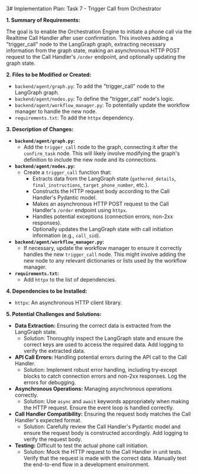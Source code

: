 3# Implementation Plan: Task 7 - Trigger Call from Orchestrator

**1. Summary of Requirements:**

The goal is to enable the Orchestration Engine to initiate a phone call via the Realtime Call Handler after user confirmation. This involves adding a "trigger_call" node to the LangGraph graph, extracting necessary information from the graph state, making an asynchronous HTTP POST request to the Call Handler's `/order` endpoint, and optionally updating the graph state.

**2. Files to be Modified or Created:**

*   `backend/agent/graph.py`: To add the "trigger_call" node to the LangGraph graph.
*   `backend/agent/nodes.py`: To define the "trigger_call" node's logic.
*   `backend/agent/workflow_manager.py`: To potentially update the workflow manager to handle the new node.
*   `requirements.txt`: To add the `httpx` dependency.

**3. Description of Changes:**

*   **`backend/agent/graph.py`:**
    *   Add the `trigger_call` node to the graph, connecting it after the `confirm_task` node. This will likely involve modifying the graph's definition to include the new node and its connections.
*   **`backend/agent/nodes.py`:**
    *   Create a `trigger_call` function that:
        *   Extracts data from the LangGraph state (`gathered_details`, `final_instructions`, `target_phone_number`, etc.).
        *   Constructs the HTTP request body according to the Call Handler's Pydantic model.
        *   Makes an asynchronous HTTP POST request to the Call Handler's `/order` endpoint using `httpx`.
        *   Handles potential exceptions (connection errors, non-2xx responses).
        *   Optionally updates the LangGraph state with call initiation information (e.g., `call_sid`).
*   **`backend/agent/workflow_manager.py`:**
    *   If necessary, update the workflow manager to ensure it correctly handles the new `trigger_call` node. This might involve adding the new node to any relevant dictionaries or lists used by the workflow manager.
*   **`requirements.txt`:**
    *   Add `httpx` to the list of dependencies.

**4. Dependencies to be Installed:**

*   `httpx`: An asynchronous HTTP client library.

**5. Potential Challenges and Solutions:**

*   **Data Extraction:** Ensuring the correct data is extracted from the LangGraph state.
    *   Solution: Thoroughly inspect the LangGraph state and ensure the correct keys are used to access the required data. Add logging to verify the extracted data.
*   **API Call Errors:** Handling potential errors during the API call to the Call Handler.
    *   Solution: Implement robust error handling, including try-except blocks to catch connection errors and non-2xx responses. Log the errors for debugging.
*   **Asynchronous Operations:** Managing asynchronous operations correctly.
    *   Solution: Use `async` and `await` keywords appropriately when making the HTTP request. Ensure the event loop is handled correctly.
*   **Call Handler Compatibility:** Ensuring the request body matches the Call Handler's expected format.
    *   Solution: Carefully review the Call Handler's Pydantic model and ensure the request body is constructed accordingly. Add logging to verify the request body.
*   **Testing:** Difficult to test the actual phone call initiation.
    *   Solution: Mock the HTTP request to the Call Handler in unit tests. Verify that the request is made with the correct data. Manually test the end-to-end flow in a development environment.